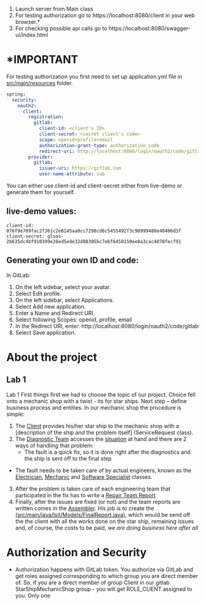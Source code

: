 1. Launch server from Main class
2. For testing authorization go to https://localhost:8080/client in your web browser.*
3. For checking possible api calls go to https://localhost:8080/swagger-ui/index.html

# *IMPORTANT
For testing authorization you first need to set up application.yml file in [src/main/resources](src/main/resources) folder.
```yaml
spring:
  security:
    oauth2:
      client:
        registration:
          gitlab:
            client-id: <client's ID>
            client-secret: <secret client's code>
            scope: openid+profile+email
            authorization-grant-type: authorization_code
            redirect-uri: http://localhost:8080/login/oauth2/code/gitlab
        provider:
          gitlab:
            issuer-uri: https://gitlab.com
            user-name-attribute: sub
```

You can either use client-id and client-secret either from live-demo or generate them for yourself.

## live-demo values:
```
client-id: 076f9e789fac2f361c2e0145aa0cc7298cd6c5455492f3c90999480e40406d3f
client-secret: gloas-2b635dc4bf910399e28ed5ede32d88305bc7ebf6450150ee8a3cac4078fecf91

```

## Generating your own ID and code:
In GitLab:

1. On the left sidebar, select your avatar.
2. Select Edit profile.
3. On the left sidebar, select Applications.
4. Select Add new application.
5. Enter a Name and Redirect URI.
6. Select following Scopes: openid, profile, email
7. In the Redirect URI, enter: http://localhost:8080/login/oauth2/code/gitlab
8. Select Save application.

# About the project 
## Lab 1
Lab 1
First things first we had to choose the topic of our project. Choice fell onto a mechanic shop with a twist - its for star ships.
Next step – define business process and entities. In our mechanic shop the procedure is simple:
1.	The [Client](src/main/java/lsit/Models/Client.java) provides his/her star ship to the mechanic shop with a [description of the ship and the problem itself] (ServiceRequest class).
2.	The [Diagnostic Team](src/main/java/lsit/Models/Diagnostician.java) accesses the [situation](src/main/java/lsit/Models/DiagnosticAssesment.java) at hand and there are 2 ways of handling that problem:
     * The fault is a quick fix, so it is done right after the diagnostics and the ship is sent off to the final step
   * The fault needs to be taken care of by actual engineers, known as the [Electrician](src/main/java/lsit/Models/Electrician.java), [Mechanic](src/main/java/lsit/Models/Mechanic.java) and [Software Specialist]((src/main/java/lsit/Models/SoftwareSpecialist.java)) classes.
3.	After the problem is taken care of each engineering team that participated in the fix has to write a [Repair Team Report]((src/main/java/lsit/Models/RepairTeamReport.java))
4.	Finally, after the issues are fixed (or not) and the team reports are written comes in the [Assembler]((src/main/java/lsit/Models/Assembler.java)). His job is to create the [(src/main/java/lsit/Models/FinalReport.java)](class), which would be send off the the client with all the works done on the star ship, remaining issues and, of course, the costs to be paid, *we are doing business here after all*


# Authorization and Security
* Authorization happens with GitLab token. You authorize via GitLab and get roles assigned corresponding to which group
  you are direct member of. So, if you are a direct member of group Client in our gitlab StarShipMechanicShop group - you will get
  ROLE_CLIENT assigned to you. Only one 